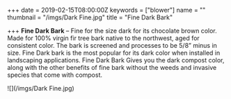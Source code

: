 +++
date = 2019-02-15T08:00:00Z
keywords = ["blower"]
name = ""
thumbnail = "/imgs/Dark Fine.jpg"
title = "Fine Dark Bark"

+++
**Fine Dark Bark** – Fine for the size dark for its chocolate brown color. Made for 100% virgin fir tree bark native to the northwest, aged for consistent color. The bark is screened and processes to be 5/8” minus in size. Fine Dark bark is the most popular for its dark color when installed in landscaping applications. Fine Dark Bark Gives you the dark compost color, along with the other benefits of fine bark without the weeds and invasive species that come with compost.

![](/imgs/Dark Fine.jpg)